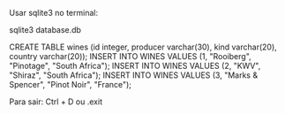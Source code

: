 Usar sqlite3 no terminal:

sqlite3 database.db

CREATE TABLE wines (id integer, producer varchar(30), kind varchar(20), country varchar(20)); 
INSERT INTO WINES VALUES (1, "Rooiberg", "Pinotage", "South Africa");
INSERT INTO WINES VALUES (2, "KWV", "Shiraz", "South Africa");
INSERT INTO WINES VALUES (3, "Marks & Spencer", "Pinot Noir", "France");


Para sair: 
Ctrl + D ou .exit
